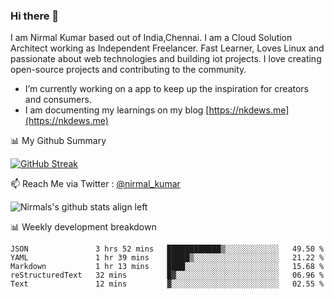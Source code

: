 ### Hi there 👋

 I am Nirmal Kumar based out of India,Chennai. I am a Cloud Solution Architect working as Independent Freelancer. Fast Learner, Loves Linux and passionate about web technologies and building iot projects. I love creating open-source projects and contributing to the community.

- I’m currently working on a app to keep up the inspiration for creators and consumers.
- I am documenting my learnings on my blog [https://nkdews.me](https://nkdews.me)


📊 My Github Summary

[![GitHub Streak](https://github-readme-streak-stats.herokuapp.com?user=nk-gears&theme=dark&hide_border=true&date_format=M%20j%5B%2C%20Y%5D)](https://git.io/streak-stats)


📫 Reach Me via  Twitter : [@nirmal_kumar](https://twitter.com/nirmal_kumar)

![Nirmals's github stats align left](https://github-readme-stats.vercel.app/api?username=nk-gears&show_icons=true)


📊 Weekly development breakdown

<!--START_SECTION:waka-->
```text
JSON               3 hrs 52 mins   ████████████▒░░░░░░░░░░░░   49.50 % 
YAML               1 hr 39 mins    █████▒░░░░░░░░░░░░░░░░░░░   21.22 % 
Markdown           1 hr 13 mins    ████░░░░░░░░░░░░░░░░░░░░░   15.68 % 
reStructuredText   32 mins         █▓░░░░░░░░░░░░░░░░░░░░░░░   06.96 % 
Text               12 mins         ▓░░░░░░░░░░░░░░░░░░░░░░░░   02.55 % 
```
<!--END_SECTION:waka-->


